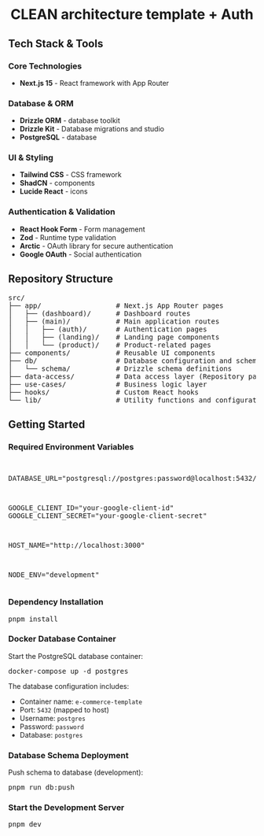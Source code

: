 <h1 align="center">CLEAN architecture template + Auth</h1>

<h2>Tech Stack &amp; Tools</h2>

<h3>Core Technologies</h3>
<ul>
  <li><b>Next.js 15</b> - React framework with App Router</li>
</ul>

<h3>Database &amp; ORM</h3>
<ul>
  <li><b>Drizzle ORM</b> - database toolkit</li>
  <li><b>Drizzle Kit</b> - Database migrations and studio</li>
  <li><b>PostgreSQL</b> - database</li>
</ul>

<h3>UI &amp; Styling</h3>
<ul>
  <li><b>Tailwind CSS</b> - CSS framework</li>
  <li><b>ShadCN</b> - components</li>
  <li><b>Lucide React</b> - icons</li>
</ul>

<h3>Authentication &amp; Validation</h3>
<ul>
  <li><b>React Hook Form</b> - Form management</li>
  <li><b>Zod</b> - Runtime type validation</li>
  <li><b>Arctic</b> - OAuth library for secure authentication</li>
  <li><b>Google OAuth</b> - Social authentication</li>
</ul>

<h2>Repository Structure</h2>

<pre>
src/
├── app/                  # Next.js App Router pages
│   ├── (dashboard)/      # Dashboard routes
│   ├── (main)/           # Main application routes
│   │   ├── (auth)/       # Authentication pages
│   │   ├── (landing)/    # Landing page components
│   │   └── (product)/    # Product-related pages
├── components/           # Reusable UI components
├── db/                   # Database configuration and schema
│   └── schema/           # Drizzle schema definitions
├── data-access/          # Data access layer (Repository pattern)
├── use-cases/            # Business logic layer
├── hooks/                # Custom React hooks
└── lib/                  # Utility functions and configurations
</pre>

<h2>Getting Started</h2>

<h3>Required Environment Variables</h3>
<pre>
  
DATABASE_URL="postgresql://postgres:password@localhost:5432/postgres"
  
GOOGLE_CLIENT_ID="your-google-client-id"
GOOGLE_CLIENT_SECRET="your-google-client-secret"

HOST_NAME="http://localhost:3000"

NODE_ENV="development"
</pre>

<h3>Dependency Installation</h3>
<pre>
pnpm install
</pre>

<h3>Docker Database Container</h3>
<p>Start the PostgreSQL database container:</p>
<pre>
docker-compose up -d postgres
</pre>

<p>The database configuration includes:</p>
<ul>
  <li>Container name: <code>e-commerce-template</code></li>
  <li>Port: <code>5432</code> (mapped to host)</li>
  <li>Username: <code>postgres</code></li>
  <li>Password: <code>password</code></li>
  <li>Database: <code>postgres</code></li>
</ul>

<h3>Database Schema Deployment</h3>
<p>Push schema to database (development):</p>
<pre>
pnpm run db:push
</pre>

<h3>Start the Development Server</h3>
<pre>
pnpm dev
</pre>
